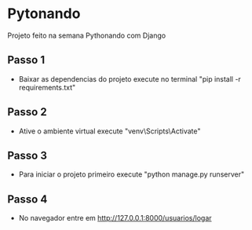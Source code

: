 # Pytonando
Projeto feito na semana Pythonando com Django
## Passo 1 
- Baixar as dependencias do projeto execute no terminal "pip install -r requirements.txt"
## Passo 2 
- Ative o ambiente virtual execute "venv\Scripts\Activate"
## Passo 3
- Para iniciar o projeto primeiro execute "python manage.py runserver"
## Passo 4 
- No navegador entre em http://127.0.0.1:8000/usuarios/logar
